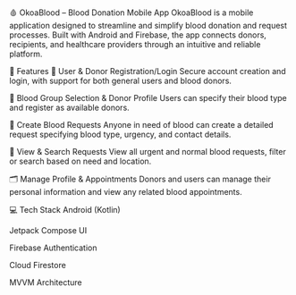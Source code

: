 🩸 OkoaBlood – Blood Donation Mobile App
OkoaBlood is a mobile application designed to streamline and simplify blood donation and request processes. Built with Android and Firebase, the app connects donors, recipients, and healthcare providers through an intuitive and reliable platform.

🚀 Features
👤 User & Donor Registration/Login
Secure account creation and login, with support for both general users and blood donors.

🧬 Blood Group Selection & Donor Profile
Users can specify their blood type and register as available donors.

📢 Create Blood Requests
Anyone in need of blood can create a detailed request specifying blood type, urgency, and contact details.

🔎 View & Search Requests
View all urgent and normal blood requests, filter or search based on need and location.

🗂 Manage Profile & Appointments
Donors and users can manage their personal information and view any related blood appointments.

💻 Tech Stack
Android (Kotlin)

Jetpack Compose UI

Firebase Authentication

Cloud Firestore

MVVM Architecture
